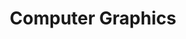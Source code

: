 ---
title: "Computer Graphics"
description: "ComputerGraphics"
image: resource/categories/computer-graphics-tutorial.png
style:
    background: "#95C6EE" #4ECDC4 95C6EE 77B6EA
    color: "#000"

weight: -50
---